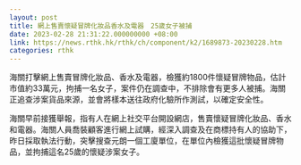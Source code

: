 ```yaml
---
layout: post
title: 網上售賣懷疑冒牌化妝品香水及電器　25歲女子被捕
date: 2023-02-28 21:31:22.000000000 +08:00
link: https://news.rthk.hk/rthk/ch/component/k2/1689873-20230228.htm
categories: rthk
---
```


海關打擊網上售賣冒牌化妝品、香水及電器，檢獲約1800件懷疑冒牌物品，估計市值約33萬元，拘捕一名女子，案件仍在調查中，不排除會有更多人被捕。海關正追查涉案貨品來源，並會將樣本送往政府化驗所作測試，以確定安全性。

海關早前接獲舉報，指有人在網上社交平台開設網店，售賣懷疑冒牌化妝品、香水和電器。海關人員喬裝顧客進行網上試購，經深入調查及在商標持有人的協助下，昨日採取執法行動，突擊搜查元朗一個工廈單位，在單位內檢獲這批懷疑冒牌物品，並拘捕這名25歲的懷疑涉案女子。
